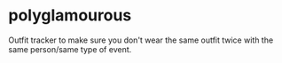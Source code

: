 polyglamourous
==============

Outfit tracker to make sure you don't wear the same outfit twice with the same person/same type of event.
